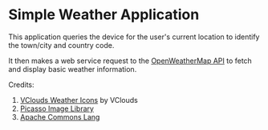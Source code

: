<h1>Simple Weather Application</h1>

<p>This application queries the device for the user's current location to identify the town/city and country code.</p>
<p>It then makes a web service request to the <a href="http://openweathermap.org/api">OpenWeatherMap API</a> to fetch and display basic weather information.</p>

<p>Credits:</p>
<ol>
<li><a href="http://vclouds.deviantart.com/art/VClouds-Weather-Icons-179152045">VClouds Weather Icons<a> by VClouds<br/></li>
<li><a href="http://square.github.io/picasso/">Picasso Image Library</a><br/></li>
<li><a href="http://commons.apache.org/proper/commons-lang/">Apache Commons Lang</a><br/></li>
</ol>